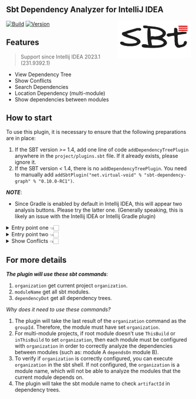 Sbt Dependency Analyzer for IntelliJ IDEA
---------

<img src="./logo.png" width = "200" height = "100" alt="logo" align="right" />

[![Build](https://github.com/bitlap/intellij-sbt-dependency-analyzer/actions/workflows/ScalaCI.yml/badge.svg)](https://github.com/bitlap/intellij-sbt-dependency-analyzer/actions/workflows/ScalaCI.yml)
[![Version](https://img.shields.io/jetbrains/plugin/v/22427-sbt-dependency-analyzer?label=version)](https://plugins.jetbrains.com/plugin/22427-sbt-dependency-analyzer)

## Features

> Support since Intellij IDEA 2023.1 (231.9392.1)

- View Dependency Tree
- Show Conflicts
- Search Dependencies
- Location Dependency (multi-module)
- Show dependencies between modules

## How to start

To use this plugin, it is necessary to ensure that the following preparations are in place:
1. If the SBT version _>=_ 1.4, add one line of code `addDependencyTreePlugin` anywhere in the `project/plugins.sbt` file. If it already exists, please ignore it.
2. If the SBT version _<_ 1.4, there is no `addDependencyTreePlugin`. You need to manually add `addSbtPlugin("net.virtual-void" % "sbt-dependency-graph" % "0.10.0-RC1")`.


_**NOTE**_:
- Since Gradle is enabled by default in Intellij IDEA, this will appear two analysis buttons. Please try the latter one. (Generally speaking, this is likely an issue with the Intellij IDEA or Intellij Gradle plugin)

<details>
<summary>Entry point one 👈🏻</summary>

![](./docs/gotoAnalyze1.png)

</details>

<details>
<summary>Entry point two 👈🏻</summary>

![](./docs/gotoAnalyze2.png)

</details>


<details>
<summary>Show Conflicts 👈🏻</summary>

![](./docs/scalaJSDependencyTree.png)

</details>

## For more details

_**The plugin will use these sbt commands**_:
1. `organization` get current project `organization`.
2. `moduleName` get all sbt modules.
3. `dependencyDot` get all dependency trees.

_Why does it need to use these commands?_
1. The plugin will take the last result of the `organization` command as the `groupId`. Therefore, the module must have set `organization`.</br>
2. For multi-module projects, if root module doesn't use `ThisBuild` or `inThisBuild` to set `organization`, then each module must be configured with `organization` in order to correctly analyze the dependencies between modules (such as: module A `dependsOn` module B).</br>
3. To verify if `organization` is correctly configured, you can execute `organization` in the sbt shell. If not configured, the `organization` is a module name, which will not be able to analyze the modules that the current module depends on.</br>
4. The plugin will take the sbt module name to check `artifactId` in dependency trees.</br> 